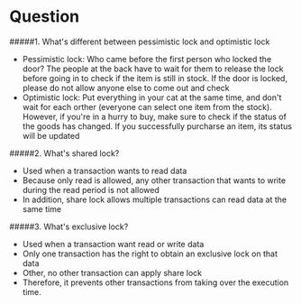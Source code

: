 # Question
#####1. What's different between pessimistic lock and optimistic lock
- Pessimistic lock: Who came before the first person who locked the door? The people at the back have to wait for them to release the lock before going in to check if the item is still in stock. If the door is locked, please do not allow anyone else to come out and check
- Optimistic lock: Put everything in your cat at the same time, and don't wait for each orther (everyone can select one item from the stock). However, if you're in a hurry to buy, make sure to check if the status of the goods has changed. If you successfully purcharse an item, its status will be updated

#####2. What's shared lock?
- Used when a transaction wants to read data
- Because only read is allowed, any other transaction that wants to write during the read period is not allowed
- In addition, share lock allows multiple transactions can read data at the same time

#####3. What's exclusive lock?
- Used when a transaction want read or write data
- Only one transaction has the right to obtain an exclusive lock on that data
- Other, no other transaction can apply share lock
- Therefore, it prevents other transactions from taking over the execution time.
